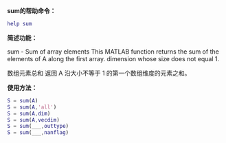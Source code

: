 **sum的帮助命令：**

```matlab
help sum
```

**简述功能：**

sum - Sum of array elements
This MATLAB function returns the sum of the elements of A along the first array. dimension whose size does not equal 1.

数组元素总和
返回 A 沿大小不等于 1 的第一个数组维度的元素之和。

**使用方法：**


```matlab
S = sum(A)
S = sum(A,'all')
S = sum(A,dim)
S = sum(A,vecdim)
S = sum(___,outtype)
S = sum(___,nanflag)
```